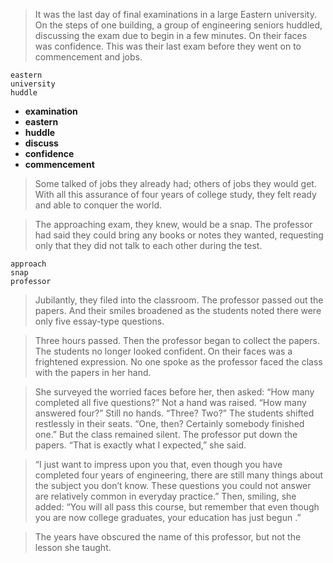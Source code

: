> It was the last day of final examinations in a large Eastern university. On the steps of one building, a group of engineering seniors huddled, discussing the exam due to begin in a few minutes. On their faces was confidence. This was their last exam before they went on to commencement and jobs.

```
eastern
university
huddle
```

* **examination**
* **eastern**
* **huddle**
* **discuss**
* **confidence**
* **commencement**

> Some talked of jobs they already had; others of jobs they would get. With all this assurance of four years of college study, they felt ready and able to conquer the world.

> The approaching exam, they knew, would be a snap. The professor had said they could bring any books or notes they wanted, requesting only that they did not talk to each other during the test.

```
approach
snap
professor
```



> Jubilantly, they filed into the classroom. The professor passed out the papers. And their smiles broadened as the students noted there were only five essay-type questions.

> Three hours passed. Then the professor began to collect the papers. The students no longer looked confident. On their faces was a frightened expression. No one spoke as the professor faced the class with the papers in her hand.

> She surveyed the worried faces before her, then asked: “How many completed all five questions?”
> Not a hand was raised.
> “How many answered four?” Still no hands.
> “Three? Two?” The students shifted restlessly in their seats.
> “One, then? Certainly somebody finished one.” But the class remained silent. The professor put down the papers. “That is exactly what I expected,” she said.

> “I just want to impress upon you that, even though you have completed four years of engineering, there are still many things about the subject you don’t know. These questions you could not answer are relatively common in everyday practice.” Then, smiling, she added: “You will all pass this course, but remember that even though you are now college graduates, your education has just begun .”

> The years have obscured the name of this professor, but not the lesson she taught.